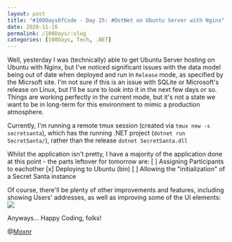 ```yaml
---
layout: post
title: "#100DaysOfCode - Day 25: #DotNet on Ubuntu Server with Nginx"
date: 2020-11-16
permalink: /100Days/:slug
categories: [100Days, Tech, .NET]
---
```


Well, yesterday I was (technically) able to get Ubuntu Server hosting on Ubuntu with Nginx, but I've noticed significant issues with the data model being out of date when deployed and run in `Release` mode, as specified by the Micrsoft site. I'm not sure if this is an issue with SQLite or Microsoft's release on Linux, but I'll be sure to look into it in the next few days or so. Things are working perfectly in the current mode, but it's not a state we want to be in long-term for this environment to mimic a production atmosphere.

Currently, I'm running a remote tmux session (created via `tmux new -s secretsanta`), which has the running .NET project (`dotnet run SecretSanta/`), rather than the release `dotnet SecretSanta.dll`

Whilst the application isn't pretty, I have a majority of the application done at this point - the parts leftover for tomorrow are:
[ ] Assigning Participants to eachother
[x] Deploying to Ubuntu (bin)
[ ] Allowing the "initialization" of a Secret Santa instance

Of course, there'll be plenty of other improvements and features, including showing Users' addresses, as well as improving some of the UI elements:
![](/assets/imgSecretSanta-beta.png)

Anyways... Happy Coding, folks!

@[Moxnr](https://twitter.com/moxnr)
